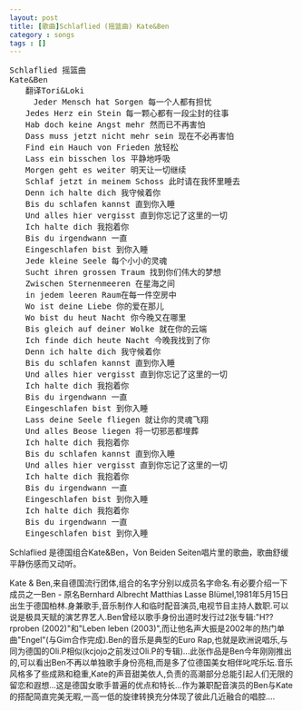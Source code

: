```yaml
---
layout: post
title: [歌曲]Schlaflied (摇篮曲) Kate&Ben
category : songs
tags : []
---
```


<pre>Schlaflied 摇篮曲    
Kate&amp;Ben    
　　翻译Tori&amp;Loki    
     Jeder Mensch hat Sorgen 每一个人都有担忧    
　　Jedes Herz ein Stein 每一颗心都有一段尘封的往事    
　　Hab doch keine Angst mehr 然而已不再害怕    
　　Dass muss jetzt nicht mehr sein 现在不必再害怕    
　　Find ein Hauch von Frieden 放轻松    
　　Lass ein bisschen los 平静地呼吸    
　　Morgen geht es weiter 明天让一切继续    
　　Schlaf jetzt in meinem Schoss 此时请在我怀里睡去    
　　Denn ich halte dich 我守候着你    
　　Bis du schlafen kannst 直到你入睡    
　　Und alles hier vergisst 直到你忘记了这里的一切    
　　Ich halte dich 我抱着你    
　　Bis du irgendwann 一直    
　　Eingeschlafen bist 到你入睡    
　　Jede kleine Seele 每个小小的灵魂    
　　Sucht ihren grossen Traum 找到你们伟大的梦想    
　　Zwischen Sternenmeeren 在星海之间    
　　in jedem leeren Raum在每一件空房中    
　　Wo ist deine Liebe 你的爱在那儿    
　　Wo bist du heut Nacht 你今晚又在哪里    
　　Bis gleich auf deiner Wolke 就在你的云端    
　　Ich finde dich heute Nacht 今晚我找到了你    
　　Denn ich halte dich 我守候着你    
　　Bis du schlafen kannst 直到你入睡    
　　Und alles hier vergisst 直到你忘记了这里的一切    
　　Ich halte dich 我抱着你    
　　Bis du irgendwann 一直    
　　Eingeschlafen bist 到你入睡    
　　Lass deine Seele fliegen 就让你的灵魂飞翔    
　　Und alles Beose liegen 将一切邪恶都埋葬    
　　Ich halte dich 我抱着你    
　　Bis du schlafen kannst 直到你入睡    
　　Und alles hier vergisst 直到你忘记了这里的一切    
　　Ich halte dich 我抱着你    
　　Bis du irgendwann 一直    
　　Eingeschlafen bist 到你入睡    
　　Ich halte dich 我抱着你    
　　Bis du irgendwann 一直    
　　Eingeschlafen bist 到你入睡</pre>    
<!--more-->    
Schlaflied 是德国组合Kate&amp;Ben，Von Beiden Seiten唱片里的歌曲，歌曲舒缓平静伤感而又动听。    
    
Kate &amp; Ben,来自德国流行团体,组合的名字分别以成员名字命名.有必要介绍一下成员之一Ben - 原名Bernhard Albrecht Matthias Lasse Blümel,1981年5月15日出生于德国柏林.身兼歌手,音乐制作人和临时配音演员,电视节目主持人数职.可以说是极具天赋的演艺界艺人.Ben曾经以歌手身份出道时发行过2张专辑:"H??rproben (2002)"和"Leben leben (2003)",而让他名声大振是2002年的热门单曲"Engel"(与Gim合作完成).Ben的音乐是典型的Euro Rap,也就是欧洲说唱乐,与同为德国的Oli.P相似(kcjojo之前发过Oli.P的专辑)...此张作品是Ben今年刚刚推出的,可以看出Ben不再以单独歌手身份亮相,而是多了位德国美女相伴叱咤乐坛.音乐风格多了些成熟和稳重,Kate的声音甜美依人,负责的高潮部分总能引起人们无限的留恋和遐想...这是德国女歌手普遍的优点和特长...作为兼职配音演员的Ben与Kate的搭配简直完美无暇,一高一低的旋律转换充分体现了彼此几近融合的唱腔....